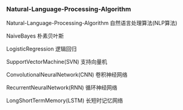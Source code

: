 ### Natural-Language-Processing-Algorithm

Natural-Language-Processing-Algorithm 自然语言处理算法(NLP算法)

NaiveBayes 朴素贝叶斯

LogisticRegression 逻辑回归

SupportVectorMachine(SVN) 支持向量机

ConvolutionalNeuralNetwork(CNN) 卷积神经网络

RecurrentNeuralNetwork(RNN) 循环神经网络

LongShortTermMemory(LSTM) 长短时记忆网络